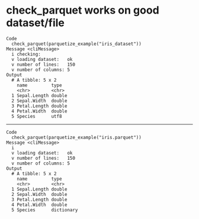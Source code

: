 # check_parquet works on good dataset/file

    Code
      check_parquet(parquetize_example("iris_dataset"))
    Message <cliMessage>
      i checking: 
      v loading dataset:   ok
      v number of lines:   150
      v number of columns: 5
    Output
      # A tibble: 5 x 2
        name         type  
        <chr>        <chr> 
      1 Sepal.Length double
      2 Sepal.Width  double
      3 Petal.Length double
      4 Petal.Width  double
      5 Species      utf8  

---

    Code
      check_parquet(parquetize_example("iris.parquet"))
    Message <cliMessage>
      i 
      v loading dataset:   ok
      v number of lines:   150
      v number of columns: 5
    Output
      # A tibble: 5 x 2
        name         type      
        <chr>        <chr>     
      1 Sepal.Length double    
      2 Sepal.Width  double    
      3 Petal.Length double    
      4 Petal.Width  double    
      5 Species      dictionary

